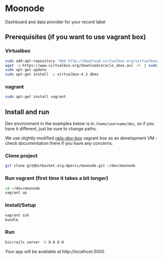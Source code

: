 # Moonode

Dashboard and data provider for your record label

## Prerequisites (if you want to use vagrant box)

### Virtualbox

```bash
sudo add-apt-repository "deb http://download.virtualbox.org/virtualbox/debian trusty contrib"
wget -q https://www.virtualbox.org/download/oracle_vbox.asc -O- | sudo apt-key add -
sudo apt-get update
sudo apt-get install -y virtualbox-4.3 dkms
```

### vagrant

```bash
sudo apt-get install vagrant
```

## Install and run

Dev environment in the examples below is in `/home/username/dev`, so if you have it different, just be sure to change paths.

We use slightly modified [rails-dev-box](https://github.com/rails/rails-dev-box) vagrant box as an development VM - check documentation there if you have any concerns.

### Clone project

```bash
git clone git@bitbucket.org:dperic/moonode.git ~/dev/moonode
```

### Run vagrant (first time it takes a bit longer)

```bash
cd ~/dev/moonode
vagrant up
```

### Install/Setup

```bash
vagrant ssh
bundle
```

### Run

```bash
bin/rails server -b 0.0.0.0
```

Your app will be available at http://localhost:3000
